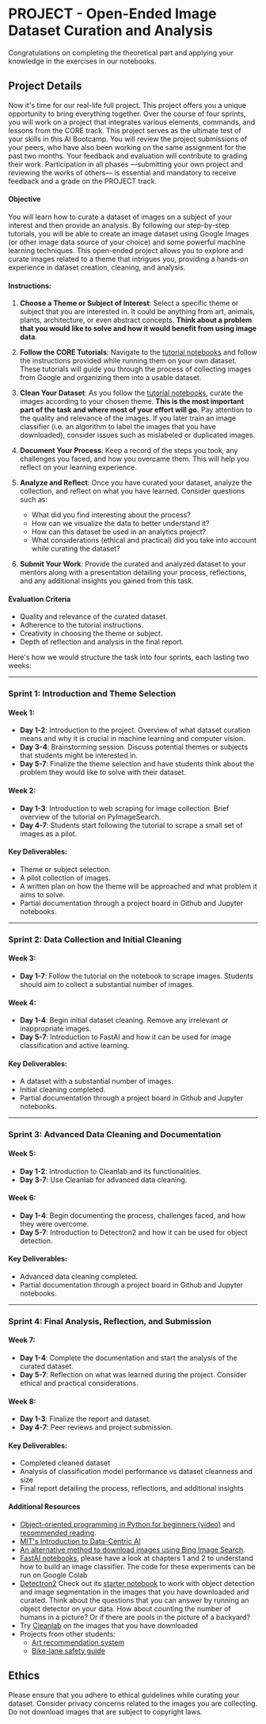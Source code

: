 # PROJECT - Open-Ended Image Dataset Curation and Analysis

Congratulations on completing the theoretical part and applying your knowledge in the exercises in our notebooks. 

## Project Details 

Now it's time for our real-life full project. This project offers you a unique opportunity to bring everything together. Over the course of four sprints, you will work on a project that integrates various elements, commands, and lessons from the CORE track. This project serves as the ultimate test of your skills in this AI Bootcamp. You will review the project submissions of your peers, who have also been working on the same assignment for the past two months. Your feedback and evaluation will contribute to grading their work. Participation in all phases —submitting your own project and reviewing the works of others— is essential and mandatory to receive feedback and a grade on the PROJECT track. 

#### Objective
You will learn how to curate a dataset of images on a subject of your interest and then provide an analysis. By following our step-by-step tutorials, you will be able to create an image dataset using Google Images (or other image data source of your choice) and some powerful machine learning techniques. This open-ended project allows you to explore and curate images related to a theme that intrigues you, providing a hands-on experience in dataset creation, cleaning, and analysis.

#### Instructions:

1. **Choose a Theme or Subject of Interest**: Select a specific theme or subject that you are interested in. It could be anything from art, animals, plants, architecture, or even abstract concepts. **Think about a problem that you would like to solve and how it would benefit from using image data**. 

2. **Follow the CORE Tutorials**: Navigate to the [tutorial notebooks](https://github.com/andandandand/image-dataset-curation/tree/main/notebooks) and follow the instructions provided while running them on your own dataset. These tutorials will guide you through the process of collecting images from Google and organizing them into a usable dataset.

3. **Clean Your Dataset**: As you follow the [tutorial notebooks](https://github.com/andandandand/image-dataset-curation/tree/main/notebooks), curate the images according to your chosen theme. **This is the most important part of the task and where most of your effort will go.** Pay attention to the quality and relevance of the images. If you later train an image classifier (i.e. an algorithm to label the images that you have downloaded), consider issues such as mislabeled or duplicated images. 

4. **Document Your Process**: Keep a record of the steps you took, any challenges you faced, and how you overcame them. This will help you reflect on your learning experience.

5. **Analyze and Reflect**: Once you have curated your dataset, analyze the collection, and reflect on what you have learned. Consider questions such as:
   - What did you find interesting about the process?
   - How can we visualize the data to better understand it? 
   - How can this dataset be used in an analytics project?
   - What considerations (ethical and practical) did you take into account while curating the dataset?

6. **Submit Your Work**: Provide the curated and analyzed dataset to your mentors along with a presentation detailing your process, reflections, and any additional insights you gained from this task.

#### Evaluation Criteria
- Quality and relevance of the curated dataset.
- Adherence to the tutorial instructions.
- Creativity in choosing the theme or subject.
- Depth of reflection and analysis in the final report.

Here's how we would structure the task into four sprints, each lasting two weeks:

---

### Sprint 1: Introduction and Theme Selection

#### Week 1:
- **Day 1-2**: Introduction to the project. Overview of what dataset curation means and why it is crucial in machine learning and computer vision.
- **Day 3-4**: Brainstorming session. Discuss potential themes or subjects that students might be interested in.
- **Day 5-7**: Finalize the theme selection and have students think about the problem they would like to solve with their dataset.

#### Week 2:
- **Day 1-3**: Introduction to web scraping for image collection. Brief overview of the tutorial on PyImageSearch.
- **Day 4-7**: Students start following the tutorial to scrape a small set of images as a pilot.

#### Key Deliverables:
- Theme or subject selection.
- A pilot collection of images.
- A written plan on how the theme will be approached and what problem it aims to solve.
- Partial documentation through a project board in Github and Jupyter notebooks.
---

### Sprint 2: Data Collection and Initial Cleaning

#### Week 3:
- **Day 1-7**: Follow the tutorial on the notebook to scrape images. Students should aim to collect a substantial number of images.

#### Week 4:
- **Day 1-4**: Begin initial dataset cleaning. Remove any irrelevant or inappropriate images.
- **Day 5-7**: Introduction to FastAI and how it can be used for image classification and active learning. 

#### Key Deliverables:
- A dataset with a substantial number of images.
- Initial cleaning completed.
- Partial documentation through a project board in Github and Jupyter notebooks.

---

### Sprint 3: Advanced Data Cleaning and Documentation

#### Week 5:
- **Day 1-2**: Introduction to Cleanlab and its functionalities.
- **Day 3-7**: Use Cleanlab for advanced data cleaning.

#### Week 6:
- **Day 1-4**: Begin documenting the process, challenges faced, and how they were overcome.
- **Day 5-7**: Introduction to Detectron2 and how it can be used for object detection.

#### Key Deliverables:
- Advanced data cleaning completed.
- Partial documentation through a project board in Github and Jupyter notebooks.

---

### Sprint 4: Final Analysis, Reflection, and Submission

#### Week 7:
- **Day 1-4**: Complete the documentation and start the analysis of the curated dataset.
- **Day 5-7**: Reflection on what was learned during the project. Consider ethical and practical considerations.

#### Week 8:
- **Day 1-3**: Finalize the report and dataset.
- **Day 4-7**: Peer reviews and project submission.

#### Key Deliverables:
- Completed cleaned dataset 
- Analysis of classification model performance vs dataset cleanness and size 
- Final report detailing the process, reflections, and additional insights  

#### Additional Resources
* [Object-oriented programming in Python for beginners (video)](https://www.youtube.com/watch?v=JeznW_7DlB0) and [recommended reading](https://realpython.com/python3-object-oriented-programming/).
* [MIT's Introduction to Data-Centric AI](https://www.youtube.com/watch?v=ayzOzZGHZy4)
* [An alternative method to download images using Bing Image Search](https://pyimagesearch.com/2018/04/09/how-to-quickly-build-a-deep-learning-image-dataset/).
* [FastAI notebooks](https://github.com/fastai/fastbook), please have a look at chapters 1 and 2 to understand how to build an image classifier. The code for these experiments can be run on Google Colab
* [Detectron2](https://github.com/facebookresearch/detectron2) Check out its [starter notebook](https://colab.research.google.com/drive/16jcaJoc6bCFAQ96jDe2HwtXj7BMD_-m5) to work with object detection and image segmentation in the images that you have downloaded and curated. Think about the questions that you can answer by running an object detector on your data. How about counting the number of humans in a picture? Or if there are pools in the picture of a backyard? 
* Try [Cleanlab](https://github.com/cleanlab/cleanlab) on the images that you have downloaded
* Projects from other students:
	* [Art recommendation system](https://github.com/gargimaheshwari/Wikiart-similar-art)
	* [Bike-lane safety guide](https://www.youtube.com/watch?v=nNMmz6Ei9Qg)
  

## Ethics
Please ensure that you adhere to ethical guidelines while curating your dataset. Consider privacy concerns related to the images you are collecting. Do not download images that are subject to copyright laws. 
